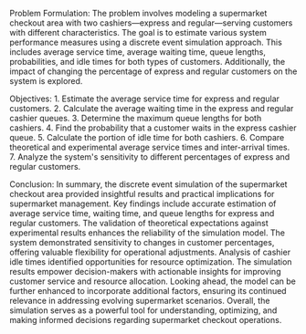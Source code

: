 Problem Formulation:
The problem involves modeling a supermarket checkout area with two cashiers—express and regular—serving customers with different characteristics. The goal is to estimate various system performance measures using a discrete event simulation approach. This includes average service time, average waiting time, queue lengths, probabilities, and idle times for both types of customers. Additionally, the impact of changing the percentage of express and regular customers on the system is explored.

Objectives:
    1. Estimate the average service time for express and regular customers.
    2. Calculate the average waiting time in the express and regular cashier queues.
    3. Determine the maximum queue lengths for both cashiers.
    4. Find the probability that a customer waits in the express cashier queue.
    5. Calculate the portion of idle time for both cashiers.
    6. Compare theoretical and experimental average service times and inter-arrival times.
    7. Analyze the system's sensitivity to different percentages of express and regular customers.

Conclusion:
In summary, the discrete event simulation of the supermarket checkout area provided insightful results and practical implications for supermarket management. Key findings include accurate estimation of average service time, waiting time, and queue lengths for express and regular customers. The validation of theoretical expectations against experimental results enhances the reliability of the simulation model. The system demonstrated sensitivity to changes in customer percentages, offering valuable flexibility for operational adjustments. Analysis of cashier idle times identified opportunities for resource optimization. The simulation results empower decision-makers with actionable insights for improving customer service and resource allocation. Looking ahead, the model can be further enhanced to incorporate additional factors, ensuring its continued relevance in addressing evolving supermarket scenarios. Overall, the simulation serves as a powerful tool for understanding, optimizing, and making informed decisions regarding supermarket checkout operations.
